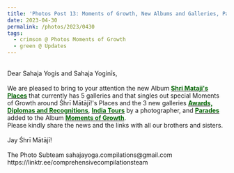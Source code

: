 ```yaml
---
title: 'Photos Post 13: Moments of Growth, New Albums and Galleries, Part 1'
date: 2023-04-30
permalink: /photos/2023/0430
tags:
  - crimson @ Photos Moments of Growth
  - green @ Updates
---
```


<p>
<br>
Dear Sahaja Yogis and Sahaja Yoginīs,<br>
<br>
We are pleased to bring to your attention the new Album <a href="https://imageevent.com/sahaja/shrimatajisplaces"><font color="DarkGreen"><b>Shri Mataji's Places</b></font></a> that currently has 5 galleries and that singles out special Moments of Growth around Śhrī Mātājī!'s Places and the 3 new galleries <a href="https://imageevent.com/sahaja/momentsofgrowth/awardsdiplomasandrecognitions"><font color="DarkGreen"><b>Awards, Diplomas and Recognitions</b></font></a>, <a href="https://imageevent.com/sahaja/momentsofgrowth/indiatoursbyjobajescu"><font color="DarkGreen"><b>India Tours</b></font></a> by a photographer, and <a href="https://imageevent.com/sahaja/momentsofgrowth/parades"><font color="DarkGreen"><b>Parades</b></font></a> added to the Album <a href="https://imageevent.com/sahaja/momentsofgrowth"><font color="DarkGreen"><b>Moments of Growth</b></font></a>.<br>
Please kindly share the news and the links with all our brothers and sisters.<br>
<br>
Jay Śhrī Mātājī!<br>
<br>
The Photo Subteam
sahajayoga.compilations@gmail.com<br>
https://linktr.ee/comprehensivecompilationsteam<br>
</p>
